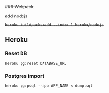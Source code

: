 <del>
### Webpack

add nodejs

    heroku buildpacks:add --index 1 heroku/nodejs
</del>

## Heroku
 
### Reset DB

    heroku pg:reset DATABASE_URL

### Postgres import

    heroku pg:psql --app APP_NAME < dump.sql

